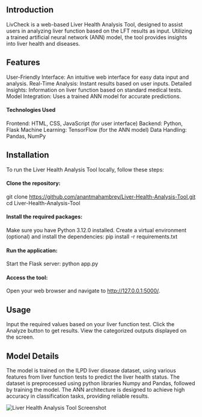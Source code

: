 ## Introduction
LivCheck is a web-based Liver Health Analysis Tool, designed to assist users in analyzing liver function based on the LFT results as input. Utilizing a trained artificial neural network (ANN) model, the tool provides insights into liver health and diseases.

## Features
User-Friendly Interface: An intuitive web interface for easy data input and analysis.
Real-Time Analysis: Instant results based on user inputs.
Detailed Insights: Information on liver function based on standard medical tests.
Model Integration: Uses a trained ANN model for accurate predictions.
#### Technologies Used
Frontend: HTML, CSS, JavaScript (for user interface)
Backend: Python, Flask
Machine Learning: TensorFlow (for the ANN model)
Data Handling: Pandas, NumPy

## Installation
To run the Liver Health Analysis Tool locally, follow these steps:

#### Clone the repository:
git clone https://github.com/anantmahambrey/Liver-Health-Analysis-Tool.git
cd Liver-Health-Analysis-Tool

#### Install the required packages: 
Make sure you have Python 3.12.0 installed. Create a virtual environment (optional) and install the dependencies:
pip install -r requirements.txt

#### Run the application: 
Start the Flask server:
python app.py

#### Access the tool: 
Open your web browser and navigate to http://127.0.0.1:5000/.

## Usage
Input the required values based on your liver function test.
Click the Analyze button to get results.
View the categorized outputs displayed on the screen.

## Model Details
The model is trained on the ILPD liver disease dataset, using various features from liver function tests to predict the liver health status.
The dataset is preprocessed using python libraries Numpy and Pandas, followed by training the model.
The ANN architecture is designed to achieve high accuracy in classification tasks, providing reliable results.

![Liver Health Analysis Tool Screenshot](images/pic1.png)
